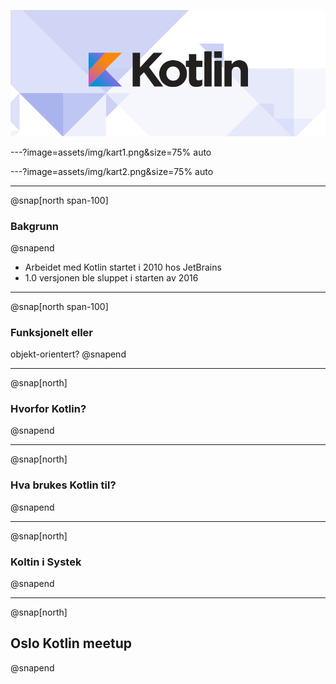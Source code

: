 ![](assets/img/kotlin-logo.png)

---?image=assets/img/kart1.png&size=75% auto

---?image=assets/img/kart2.png&size=75% auto

---
@snap[north span-100]
### Bakgrunn
@snapend

* Arbeidet med Kotlin startet i 2010 hos JetBrains
* 1.0 versjonen ble sluppet i starten av 2016

---
@snap[north span-100]
### Funksjonelt eller
  objekt-orientert?
@snapend

---
@snap[north]
### Hvorfor Kotlin?
@snapend

---
@snap[north]
### Hva brukes Kotlin til?
@snapend

---
@snap[north]
### Koltin i Systek
@snapend

---
@snap[north]
## Oslo Kotlin meetup
@snapend
